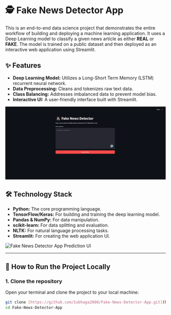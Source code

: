 # 🕵️ Fake News Detector App

This is an end-to-end data science project that demonstrates the entire workflow of building and deploying a machine learning application. It uses a Deep Learning model to classify a given news article as either **REAL** or **FAKE**. The model is trained on a public dataset and then deployed as an interactive web application using Streamlit.

## ✨ Features

* **Deep Learning Model:** Utilizes a Long-Short Term Memory (LSTM) recurrent neural network.
* **Data Preprocessing:** Cleans and tokenizes raw text data.
* **Class Balancing:** Addresses imbalanced data to prevent model bias.
* **Interactive UI:** A user-friendly interface built with Streamlit.

![Fake News Detector App UI](assets/app_ui.png.png)

## 🛠️ Technology Stack

* **Python:** The core programming language.
* **TensorFlow/Keras:** For building and training the deep learning model.
* **Pandas & NumPy:** For data manipulation.
* **scikit-learn:** For data splitting and evaluation.
* **NLTK:** For natural language processing tasks.
* **Streamlit:** For creating the web application UI.

![Fake News Detector App Prediction UI](assets/prediction_ui.png)

---

## 🚀 How to Run the Project Locally

### 1. Clone the repository

Open your terminal and clone the project to your local machine:

```bash
git clone [https://github.com/Subhaga2000/Fake-News-Detector-App.git](https://github.com/Subhaga2000/Fake-News-Detector-App.git)
cd Fake-News-Detector-App
